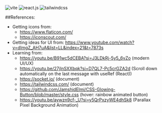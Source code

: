  <div>
    <img src="https://img.shields.io/badge/-Vite-black?style=for-the-badge&logoColor=white&logo=vite&color=646CFF" alt="vite" />
    <img src="https://img.shields.io/badge/-React_JS-black?style=for-the-badge&logoColor=white&logo=react&color=61DAFB" alt="react.js" />
    <img src="https://img.shields.io/badge/-Tailwind_CSS-black?style=for-the-badge&logoColor=white&logo=tailwindcss&color=06B6D4" alt="tailwindcss" />
  </div>

##References: 

- Getting icons from: 
  - https://www.flaticon.com/
  - https://iconscout.com/
- Getting ideas for UI from: https://www.youtube.com/watch?v=dImgZ_AH7uA&list=LL&index=21&t=7873s      
- Learning from:
  - https://youtu.be/B91wc5dCEBA?si=J3LDkRj-5y5_6vZo          (modern UI/UX)
  - https://youtu.be/27jInSXXbqk?si=D7QL7-Pc5crGZA2d        (Scroll down automatically on the last message with useRef (React))
  - https://socket.io/     (document)
  - https://tailwindcss.com/     (document)
  - https://github.com/JamshidElmi/CSS-Glowing-Button/blob/master/style.css  (hover: rainbow animated button)
  - https://youtu.be/aywzn9cf-_U?si=y5QrPxzyWE4dhSk8        (Parallax Pixel Background Animation)